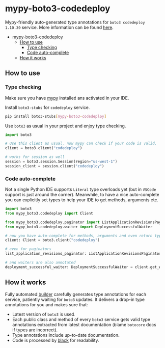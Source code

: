 # mypy-boto3-codedeploy

Mypy-friendly auto-generated type annotations for `boto3 codedeploy 1.10.30` service.
More information can be found [here](https://github.com/vemel/mypy_boto3).

- [mypy-boto3-codedeploy](#mypy-boto3-codedeploy)
  - [How to use](#how-to-use)
    - [Type checking](#type-checking)
    - [Code auto-complete](#code-auto-complete)
  - [How it works](#how-it-works)

## How to use

### Type checking

Make sure you have [mypy](https://github.com/python/mypy) installed ans activated in your IDE.

Install `boto3-stubs` for `codedeploy` service.

```bash
pip install boto3-stubs[mypy-boto3-codedeploy]
```

Use `boto3` as usual in your project and enjoy type checking.

```python
import boto3

# Use this client as usual, now mypy can check if your code is valid.
client = boto3.client("codedeploy")

# works for session as well
session = boto3.session.Session(region="us-west-1")
session_client = session.client("codedeploy")

```

### Code auto-complete

Not a single Python IDE supports `Literal` type overloads yet (but in `VSCode` support is just around the corner).
Meanwhile, to have a nice auto-complete you can explicitly set types to help your IDE to get methods, arguments etc.

```python
import boto3
from mypy_boto3.codedeploy import Client

from mypy_boto3.codedeploy.paginator import ListApplicationRevisionsPaginator
from mypy_boto3.codedeploy.waiter import DeploymentSuccessfulWaiter

# now you have auto-complete for methods, arguments and even return types
client: Client = boto3.client("codedeploy")

# even for paginators
list_application_revisions_paginator: ListApplicationRevisionsPaginator = client.get_paginator("list_application_revisions")

# and waiters are also annotated
deployment_successful_waiter: DeploymentSuccessfulWaiter = client.get_waiter("deployment_successful")
```

## How it works

Fully automated [builder](https://github.com/vemel/mypy_boto3) carefully generates
type annotations for each service, patiently waiting for `boto3` updates. It delivers
a drop-in type annotations for you and makes sure that:

- Latest version of `boto3` is used.
- Each public class and method of every `boto3` service gets valid type annotations
  extracted from latest documentation (blame `botocore` docs if types are incorrect).
- Type annotations include up-to-date documentation.
- Code is processed by [black](https://github.com/psf/black) for readability.